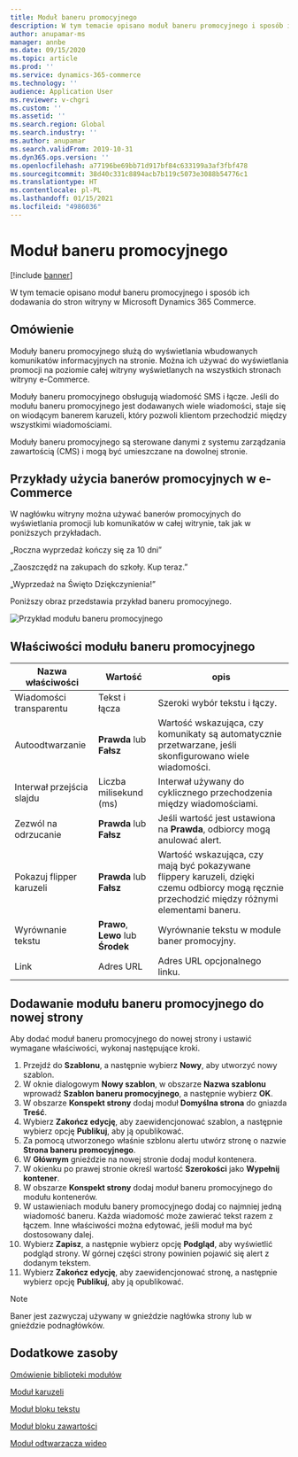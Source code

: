 ```yaml
---
title: Moduł baneru promocyjnego
description: W tym temacie opisano moduł baneru promocyjnego i sposób ich dodawania do stron witryny w Microsoft Dynamics 365 Commerce.
author: anupamar-ms
manager: annbe
ms.date: 09/15/2020
ms.topic: article
ms.prod: ''
ms.service: dynamics-365-commerce
ms.technology: ''
audience: Application User
ms.reviewer: v-chgri
ms.custom: ''
ms.assetid: ''
ms.search.region: Global
ms.search.industry: ''
ms.author: anupamar
ms.search.validFrom: 2019-10-31
ms.dyn365.ops.version: ''
ms.openlocfilehash: a77196be69bb71d917bf84c633199a3af3fbf478
ms.sourcegitcommit: 38d40c331c8894acb7b119c5073e3088b54776c1
ms.translationtype: HT
ms.contentlocale: pl-PL
ms.lasthandoff: 01/15/2021
ms.locfileid: "4986036"
---
```

# <a name="promo-banner-module"></a>Moduł baneru promocyjnego

[!include [banner](includes/banner.md)]

W tym temacie opisano moduł baneru promocyjnego i sposób ich dodawania do stron witryny w Microsoft Dynamics 365 Commerce.

## <a name="overview"></a>Omówienie

Moduły baneru promocyjnego służą do wyświetlania wbudowanych komunikatów informacyjnych na stronie. Można ich używać do wyświetlania promocji na poziomie całej witryny wyświetlanych na wszystkich stronach witryny e-Commerce. 

Moduły baneru promocyjnego obsługują wiadomość SMS i łącze. Jeśli do modułu baneru promocyjnego jest dodawanych wiele wiadomości, staje się on wiodącym banerem karuzeli, który pozwoli klientom przechodzić między wszystkimi wiadomościami. 

Moduły baneru promocyjnego są sterowane danymi z systemu zarządzania zawartością (CMS) i mogą być umieszczane na dowolnej stronie.

## <a name="usage-examples-of-promo-banners-in-e-commerce"></a>Przykłady użycia banerów promocyjnych w e-Commerce

W nagłówku witryny można używać banerów promocyjnych do wyświetlania promocji lub komunikatów w całej witrynie, tak jak w poniższych przykładach.

„Roczna wyprzedaż kończy się za 10 dni”

„Zaoszczędź na zakupach do szkoły. Kup teraz.”

„Wyprzedaż na Święto Dziękczynienia!” 

Poniższy obraz przedstawia przykład baneru promocyjnego.

![Przykład modułu baneru promocyjnego](./media/ecommerce-Promobanner.PNG)

## <a name="promo-banner-module-properties"></a>Właściwości modułu baneru promocyjnego

| Nazwa właściwości             | Wartość                              | opis |
|---------------------------|------------------------------------|-------------|
| Wiadomości transparentu           | Tekst i łącza                     | Szeroki wybór tekstu i łączy. |
| Autoodtwarzanie                  | **Prawda** lub **Fałsz**              | Wartość wskazująca, czy komunikaty są automatycznie przetwarzane, jeśli skonfigurowano wiele wiadomości. |
| Interwał przejścia slajdu | Liczba milisekund (ms)      | Interwał używany do cyklicznego przechodzenia między wiadomościami. |
| Zezwól na odrzucanie             | **Prawda** lub **Fałsz**              | Jeśli wartość jest ustawiona na **Prawda**, odbiorcy mogą anulować alert. |
| Pokazuj flipper karuzeli     | **Prawda** lub **Fałsz**              | Wartość wskazująca, czy mają być pokazywane flippery karuzeli, dzięki czemu odbiorcy mogą ręcznie przechodzić między różnymi elementami baneru. |
| Wyrównanie tekstu            | **Prawo**, **Lewo** lub **Środek** | Wyrównanie tekstu w module baner promocyjny. |
| Link                      | Adres URL                              | Adres URL opcjonalnego linku. |

## <a name="add-a-promo-banner-module-to-a-page"></a>Dodawanie modułu baneru promocyjnego do nowej strony 

Aby dodać moduł baneru promocyjnego do nowej strony i ustawić wymagane właściwości, wykonaj następujące kroki.

1. Przejdź do **Szablonu**, a następnie wybierz **Nowy**, aby utworzyć nowy szablon.
1. W oknie dialogowym **Nowy szablon**, w obszarze **Nazwa szablonu** wprowadź **Szablon baneru promocyjnego**, a następnie wybierz **OK**.
1. W obszarze **Konspekt strony** dodaj moduł **Domyślna strona** do gniazda **Treść**. 
1. Wybierz **Zakończ edycję**, aby zaewidencjonować szablon, a następnie wybierz opcję **Publikuj**, aby ją opublikować. 
1. Za pomocą utworzonego właśnie szblonu alertu utwórz stronę o nazwie **Strona baneru promocyjnego**. 
1. W **Głównym** gnieździe na nowej stronie dodaj moduł kontenera. 
1. W okienku po prawej stronie określ wartość **Szerokości** jako **Wypełnij kontener**.
1. W obszarze **Konspekt strony** dodaj moduł baneru promocyjnego do modułu kontenerów.
1. W ustawieniach modułu banery promocyjnego dodaj co najmniej jedną wiadomość baneru. Każda wiadomość może zawierać tekst razem z łączem. Inne właściwości można edytować, jeśli moduł ma być dostosowany dalej.
1. Wybierz **Zapisz**, a następnie wybierz opcję **Podgląd**, aby wyświetlić podgląd strony. W górnej części strony powinien pojawić się alert z dodanym tekstem.
1. Wybierz **Zakończ edycję**, aby zaewidencjonować stronę, a następnie wybierz opcję **Publikuj**, aby ją opublikować.

> [!NOTE]
> Baner jest zazwyczaj używany w gnieździe nagłówka strony lub w gnieździe podnagłówków.


## <a name="additional-resources"></a>Dodatkowe zasoby

[Omówienie biblioteki modułów](starter-kit-overview.md)

[Moduł karuzeli](add-carousel.md)

[Moduł bloku tekstu](add-content-rich-block.md)

[Moduł bloku zawartości](add-hero-module.md)

[Moduł odtwarzacza wideo](add-video-player.md)
